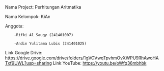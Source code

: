 Nama Project: Perhitungan Aritmatika

Nama Kelompok: KiAn

Anggota:

        -Rifki Al Sauqy (241401007)
        
        -Andin Yulitama Lubis (241401025)
        
Link Google Drive: https://drive.google.com/drive/folders/1gVOVwqTpvhmOvXWPU9RhAwoHATxf9UWL?usp=sharing
Link YouTube: https://youtu.be/oWfq36mbhbk
